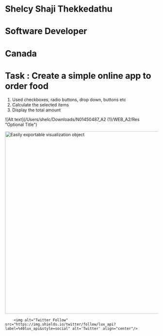 # Shelcy Shaji Thekkedathu
# Software Developer
# Canada

# Task : Create a simple online app to order food
1. Used checkboxes, radio buttons, drop down, buttons etc
2. Calculate the selected items
3. Display the total amount

![Alt text](/Users/shelc/Downloads/N01450487_A2 (1)/WEB_A2/Res "Optional Title")

<img src="https://github.com/shelcylab/Online-Food-Ordering-System-_-using-php/Res.jpg/export.gif?raw=true"
     alt="Easily exportable visualization object"
     style="width:600px" />
     
        <img alt="Twitter Follow" src="https://img.shields.io/twitter/follow/lux_api?label=%40lux_api&style=social" alt='Twitter' align="center"/>
